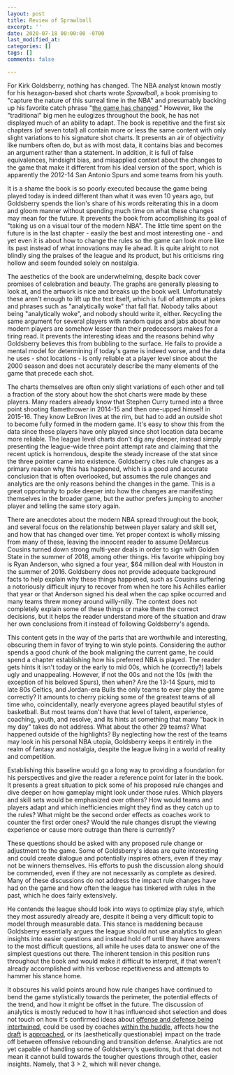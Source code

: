 ```yaml
---
layout: post
title: Review of Sprawlball
excerpt: ''
date: 2020-07-18 00:00:00 -0700
last_modified_at: 
categories: []
tags: []
comments: false

---
```

For Kirk Goldsberry, nothing has changed. The NBA analyst known mostly for his hexagon-based shot charts wrote _Sprawlball_, a book promising to "capture the nature of this surreal time in the NBA" and presumably backing up his favorite catch phrase "[the game has changed](https://twitter.com/kirkgoldsberry/status/1250764411041652736)." However, like the "traditional" big men he eulogizes throughout the book, he has not displayed much of an ability to adapt. The book is repetitive and the first six chapters (of seven total) all contain more or less the same content with only slight variations to his signature shot charts. It presents an air of objectivity like numbers often do, but as with most data, it contains bias and becomes an argument rather than a statement. In addition, it is full of false equivalences, hindsight bias, and misapplied context about the changes to the game that make it different from his ideal version of the sport, which is apparently the 2012-14 San Antonio Spurs and some teams from his youth.

It is a shame the book is so poorly executed because the game being played today is indeed different than what it was even 10 years ago, but Goldsberry spends the lion's share of his words reiterating this in a doom and gloom manner without spending much time on what these changes may mean for the future. It prevents the book from accomplishing its goal of "taking us on a visual tour of the modern NBA". The little time spent on the future is in the last chapter - easily the best and most interesting one - and yet even it is about how to change the rules so the game can look more like its past instead of what innovations may lie ahead. It is quite alright to not blindly sing the praises of the league and its product, but his criticisms ring hollow and seem founded solely on nostalgia.

The aesthetics of the book are underwhelming, despite back cover promises of celebration and beauty. The graphs are generally pleasing to look at, and the artwork is nice and breaks up the book well. Unfortunately these aren't enough to lift up the text itself, which is full of attempts at jokes and phrases such as "analytically woke" that fall flat. Nobody talks about being "analytically woke", and nobody should write it, either. Recycling the same argument for several players with random quips and jabs about how modern players are somehow lesser than their predecessors makes for a tiring read. It prevents the interesting ideas and the reasons behind why Goldsberry believes this from bubbling to the surface. He fails to provide a mental model for determining if today's game is indeed worse, and the data he uses - shot locations - is only reliable at a player level since about the 2000 season and does not accurately describe the many elements of the game that precede each shot.

The charts themselves are often only slight variations of each other and tell a fraction of the story about how the shot charts were made by these players. Many readers already know that Stephen Curry turned into a three point shooting flamethrower in 2014-15 and then one-upped himself in 2015-16. They know LeBron lives at the rim, but had to add an outside shot to become fully formed in the modern game. It's easy to show this from the data since these players have only played since shot location data became more reliable. The league level charts don't dig any deeper, instead simply presenting the league-wide three point attempt rate and claiming that the recent uptick is horrendous, despite the steady increase of the stat since the three pointer came into existence. Goldsberry cites rule changes as a primary reason why this has happened, which is a good and accurate conclusion that is often overlooked, but assumes the rule changes and analytics are the only reasons behind the changes in the game. This is a great opportunity to poke deeper into how the changes are manifesting themselves in the broader game, but the author prefers jumping to another player and telling the same story again.

There are anecdotes about the modern NBA spread throughout the book, and several focus on the relationship between player salary and skill set, and how that has changed over time. Yet proper context is wholly missing from many of these, leaving the innocent reader to assume DeMarcus Cousins turned down strong multi-year deals in order to sign with Golden State in the summer of 2018, among other things. His favorite whipping boy is Ryan Anderson, who signed a four year, $64 million deal with Houston in the summer of 2016. Goldsberry does not provide adequate background facts to help explain why these things happened, such as Cousins suffering a notoriously difficult injury to recover from when he tore his Achilles earlier that year or that Anderson signed his deal when the cap spike occurred and many teams threw money around willy-nilly. The context does not completely explain some of these things or make them the correct decisions, but it helps the reader understand more of the situation and draw her own conclusions from it instead of following Goldsberry's agenda.

This content gets in the way of the parts that are worthwhile and interesting, obscuring them in favor of trying to win style points. Considering the author spends a good chunk of the book maligning the current game, he could spend a chapter establishing how his preferred NBA is played. The reader gets hints it isn't today or the early to mid 00s, which he (correctly?) labels ugly and unappealing. However, if not the 00s and not the 10s (with the exception of his beloved Spurs), then when? Are the 13-14 Spurs, mid to late 80s Celtics, and Jordan-era Bulls the only teams to ever play the game correctly? It amounts to cherry picking some of the greatest teams of all time who, coincidentally, nearly everyone agrees played beautiful styles of basketball. But most teams don't have that level of talent, experience, coaching, youth, and resolve, and its hints at something that many "back in my day" takes do not address. What about the other 29 teams? What happened outside of the highlights? By neglecting how the rest of the teams may look in his personal NBA utopia, Goldsberry keeps it entirely in the realm of fantasy and nostalgia, despite the league living in a world of reality and competition.

Establishing this baseline would go a long way to providing a foundation for his perspectives and give the reader a reference point for later in the book. It presents a great situation to pick some of his proposed rule changes and dive deeper on how gameplay might look under those rules. Which players and skill sets would be emphasized over others? How would teams and players adapt and which inefficiencies might they find as they catch up to the rules? What might be the second order effects as coaches work to counter the first order ones? Would the rule changes disrupt the viewing experience or cause more outrage than there is currently?

These questions should be asked with any proposed rule change or adjustment to the game. Some of Goldsberry's ideas are quite interesting and could create dialogue and potentially inspires others, even if they may not be winners themselves. His efforts to push the discussion along should be commended, even if they are not necessarily as complete as desired. Many of these discussions do not address the impact rule changes have had on the game and how often the league has tinkered with rules in the past, which he does fairly extensively.

He contends the league should look into ways to optimize play style, which they most assuredly already are, despite it being a very difficult topic to model through measurable data. This stance is maddening because Goldsberry essentially argues the league should not use analytics to glean insights into easier questions and instead hold off until they have answers to the most difficult questions, all while he uses data to answer one of the simplest questions out there. The inherent tension in this position runs throughout the book and would make it difficult to interpret, if that weren't already accomplished with his verbose repetitiveness and attempts to hammer his stance home.

It obscures his valid points around how rule changes have continued to bend the game stylistically towards the perimeter, the potential effects of the trend, and how it might be offset in the future. The discussion of analytics is mostly reduced to how it has influenced shot selection and does not touch on how it's confirmed ideas about [offense and defense being intertwined](https://www.washingtonpost.com/news/fancy-stats/wp/2015/03/17/why-bad-offensive-plays-can-ruin-defense-in-the-nba/), could be used by coaches [within the huddle](http://www.sloansportsconference.com/wp-content/uploads/2018/02/1006.pdf), affects how the [draft](https://tothemean.com/tools/draft-models/#/) is [approached](http://www.sloansportsconference.com/wp-content/uploads/2019/02/ValuingProtectionsonNBADraftPicks_Sloan_2_18_2019.pdf), or its (aesthetically questionable) impact on the trade off between offensive rebounding and transition defense. Analytics are not yet capable of handling some of Goldsberry's questions, but that does not mean it cannot build towards the tougher questions through other, easier insights. Namely, that 3 > 2, which will never change.
